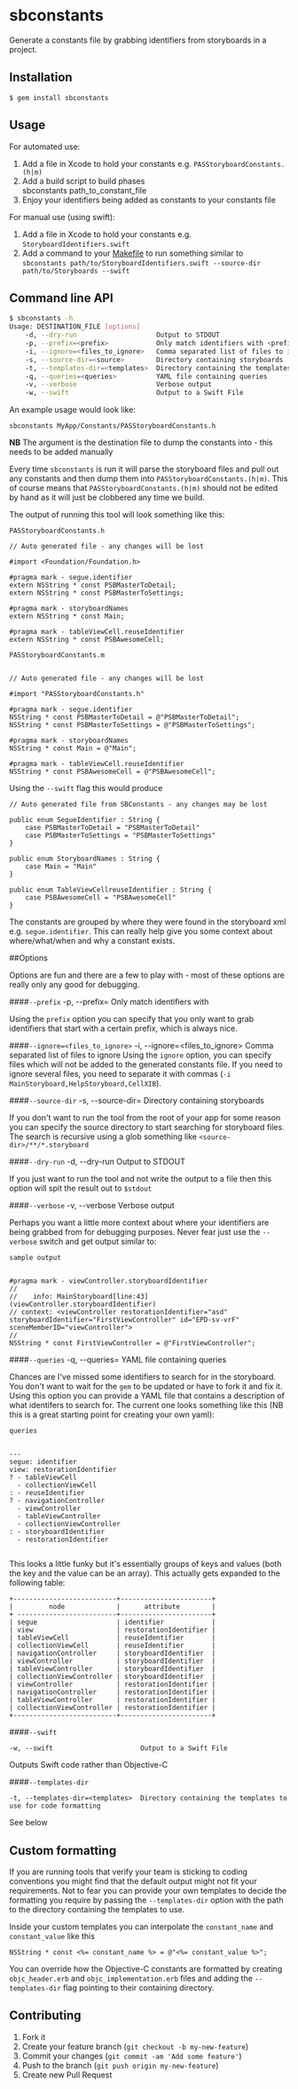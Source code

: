 # sbconstants

Generate a constants file by grabbing identifiers from storyboards in a project.

## Installation

    $ gem install sbconstants

## Usage

For automated use:

1. Add a file in Xcode to hold your constants e.g. `PASStoryboardConstants.(h|m)`
2. Add a build script to build phases  
        sbconstants path_to_constant_file
3. Enjoy your identifiers being added as constants to your constants file

For manual use (using swift):

1. Add a file in Xcode to hold your constants e.g. `StoryboardIdentifiers.swift`
2. Add a command to your [Makefile](https://github.com/artsy/eidolon/blob/15da1330a04615b3553779742f166b707c6ef65f/Makefile#L54) to run something similar to `sbconstants path/to/StoryboardIdentifiers.swift --source-dir path/to/Storyboards --swift`

## Command line API

```sh
$ sbconstants -h
Usage: DESTINATION_FILE [options]
    -d, --dry-run                    Output to STDOUT
    -p, --prefix=<prefix>            Only match identifiers with <prefix>
    -i, --ignore=<files_to_ignore>   Comma separated list of files to ignore
    -s, --source-dir=<source>        Directory containing storyboards
    -t, --templates-dir=<templates>  Directory containing the templates to use for code formatting
    -q, --queries=<queries>          YAML file containing queries
    -v, --verbose                    Verbose output
    -w, --swift                      Output to a Swift File
```

An example usage would look like:

    sbconstants MyApp/Constants/PASStoryboardConstants.h
    
**NB** The argument is the destination file to dump the constants into - this needs to be added manually
    
Every time `sbconstants` is run it will parse the storyboard files and pull out any constants and then dump them into `PASStoryboardConstants.(h|m)`. This of course means that `PASStoryboardConstants.(h|m)` should not be edited by hand as it will just be clobbered any time we build.

The output of running this tool will look something like this:

`PASStoryboardConstants.h`
```
// Auto generated file - any changes will be lost

#import <Foundation/Foundation.h>

#pragma mark - segue.identifier
extern NSString * const PSBMasterToDetail;
extern NSString * const PSBMasterToSettings;

#pragma mark - storyboardNames
extern NSString * const Main;

#pragma mark - tableViewCell.reuseIdentifier
extern NSString * const PSBAwesomeCell;

```

`PASStoryboardConstants.m`
```

// Auto generated file - any changes will be lost

#import "PASStoryboardConstants.h"

#pragma mark - segue.identifier
NSString * const PSBMasterToDetail = @"PSBMasterToDetail";
NSString * const PSBMasterToSettings = @"PSBMasterToSettings";

#pragma mark - storyboardNames
NSString * const Main = @"Main";

#pragma mark - tableViewCell.reuseIdentifier
NSString * const PSBAwesomeCell = @"PSBAwesomeCell";

```

Using the `--swift` flag this would produce

```
// Auto generated file from SBConstants - any changes may be lost

public enum SegueIdentifier : String {
    case PSBMasterToDetail = "PSBMasterToDetail"
    case PSBMasterToSettings = "PSBMasterToSettings"
}

public enum StoryboardNames : String {
    case Main = "Main"
}

public enum TableViewCellreuseIdentifier : String {
    case PSBAwesomeCell = "PSBAwesomeCell"
}
```

The constants are grouped by where they were found in the storyboard xml e.g. `segue.identifier`. This can really help give you some context about where/what/when and why a constant exists.

##Options

Options are fun and there are a few to play with - most of these options are really only any good for debugging.

####`--prefix`
    -p, --prefix=<prefix>            Only match identifiers with <prefix>
    
Using the `prefix` option you can specify that you only want to grab identifiers that start with a certain prefix, which is always nice.

####`--ignore=<files_to_ignore>`
    -i, --ignore=<files_to_ignore>   Comma separated list of files to ignore
Using the `ignore` option, you can specify files which will not be added to the generated constants file. If you need to ignore several files, you need to separate it with commas (`-i MainStoryboard,HelpStoryboard,CellXIB`).

####`--source-dir`
    -s, --source-dir=<source>        Directory containing storyboards
    
If you don't want to run the tool from the root of your app for some reason you can specify the source directory to start searching for storyboard files. The search is recursive using a glob something like `<source-dir>/**/*.storyboard`

####`--dry-run`
    -d, --dry-run                    Output to STDOUT
    
If you just want to run the tool and not write the output to a file then this option will spit the result out to `$stdout`

####`--verbose`
    -v, --verbose                    Verbose output
    
Perhaps you want a little more context about where your identifiers are being grabbed from for debugging purposes. Never fear just use the `--verbose` switch and get output similar to:

`sample output`
```

#pragma mark - viewController.storyboardIdentifier
//
//    info: MainStoryboard[line:43](viewController.storyboardIdentifier)
// context: <viewController restorationIdentifier="asd" storyboardIdentifier="FirstViewController" id="EPD-sv-vrF" sceneMemberID="viewController">
//
NSString * const FirstViewController = @"FirstViewController";

```

####`--queries`
    -q, --queries=<queries>          YAML file containing queries
    
Chances are I've missed some identifiers to search for in the storyboard. You don't want to wait for the `gem` to be updated or have to fork it and fix it. Using this option you can provide a YAML file that contains a description of what identifers to search for. The current one looks something like this (NB this is a great starting point for creating your own yaml):

`queries`
```

---
segue: identifier
view: restorationIdentifier
? - tableViewCell
  - collectionViewCell
: - reuseIdentifier
? - navigationController
  - viewController
  - tableViewController
  - collectionViewController
: - storyboardIdentifier
  - restorationIdentifier
  
```

This looks a little funky but it's essentially groups of keys and values (both the key and the value can be an array). This actually gets expanded to the following table:

    +--------------------------+-----------------------+
    |         node             |      attribute        |
    + -------------------------+-----------------------+
    | segue                    | identifier            |
    | view                     | restorationIdentifier |
    | tableViewCell            | reuseIdentifier       |
    | collectionViewCell       | reuseIdentifier       |
    | navigationController     | storyboardIdentifier  |
    | viewController           | storyboardIdentifier  |
    | tableViewController      | storyboardIdentifier  |
    | collectionViewController | storyboardIdentifier  |
    | viewController           | restorationIdentifier |
    | navigationController     | restorationIdentifier |
    | tableViewController      | restorationIdentifier |
    | collectionViewController | restorationIdentifier |
    +--------------------------+-----------------------+

####`--swift`

    -w, --swift                      Output to a Swift File
    
Outputs Swift code rather than Objective-C

####`--templates-dir`

    -t, --templates-dir=<templates>  Directory containing the templates to use for code formatting
    
See below

## Custom formatting

If you are running tools that verify your team is sticking to coding conventions you might find that the default output might not fit your requirements. Not to fear you can provide your own templates to decide the formatting you require by passing the `--templates-dir` option with the path to the directory containing the templates to use.

Inside your custom templates you can interpolate the `constant_name` and `constant_value` like this

```
NSString * const <%= constant_name %> = @"<%= constant_value %>";

```

You can override how the Objective-C constants are formatted by creating `objc_header.erb` and `objc_implementation.erb` files and adding the `--templates-dir` flag pointing to their containing directory.

## Contributing

1. Fork it
2. Create your feature branch (`git checkout -b my-new-feature`)
3. Commit your changes (`git commit -am 'Add some feature'`)
4. Push to the branch (`git push origin my-new-feature`)
5. Create new Pull Request
